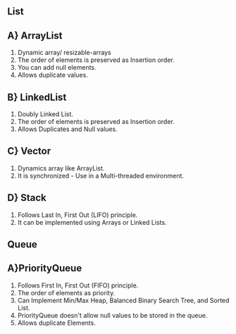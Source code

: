 ## List 
## A} ArrayList
1. Dynamic array/  resizable-arrays
2. The order of elements is preserved as Insertion order.
3. You can add null elements.
4. Allows duplicate values.

## B} LinkedList 
1. Doubly Linked List.
2. The order of elements is preserved as Insertion order.
3. Allows Duplicates and Null values.

## C} Vector 
1. Dynamics array like ArrayList.
2. It is synchronized - Use in a Multi-threaded environment.

## D} Stack
1. Follows Last In, First Out (LIFO) principle.
2. It can be implemented using Arrays or Linked Lists.

## Queue
## A}PriorityQueue
1. Follows First In, First Out (FIFO) principle.
2. The order of elements as priority.
3. Can Implement Min/Max Heap, Balanced Binary Search Tree, and Sorted List.
4. PriorityQueue doesn't allow null values to be stored in the queue.
5. Allows duplicate Elements.
